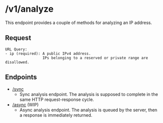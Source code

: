 # /v1/analyze
This endpoint provides a couple of methods for analyzing an IP address.

## Request
```
URL Query:
- ip (required): A public IPv4 address.
                 IPs belonging to a reserved or private range are disallowed.
```

## Endpoints
- [/sync](sync.md)
  - Sync analysis endpoint. The analysis is supposed to complete in the same HTTP request-response cycle.
- [/async](async.md) (WIP)
  - Async analysis endpoint. The analysis is queued by the server, then a response is immediately returned.
